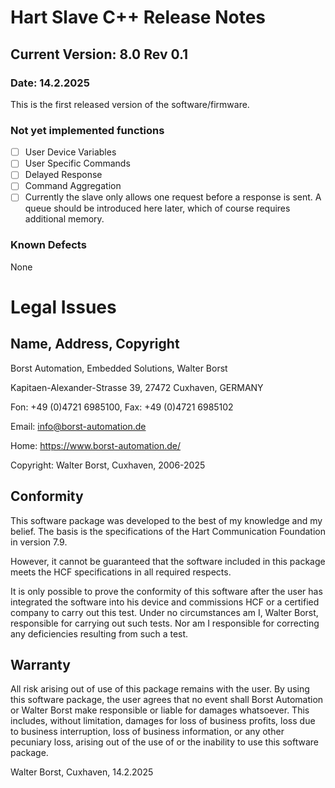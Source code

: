 # Hart Slave C++ Release Notes

## Current Version: 8.0 Rev 0.1

### Date: 14.2.2025

This is the first released version of the software/firmware.

### Not yet implemented functions

- [ ] User Device Variables
- [ ] User Specific Commands
- [ ] Delayed Response
- [ ] Command Aggregation
- [ ] Currently the slave only allows one request before a response is sent. A queue should be introduced here later, which of course requires additional memory.

### Known Defects

None

# Legal Issues

## Name, Address, Copyright

Borst Automation, Embedded Solutions, Walter Borst

Kapitaen-Alexander-Strasse 39, 27472 Cuxhaven, GERMANY

Fon: +49 (0)4721 6985100, Fax: +49 (0)4721 6985102

Email: info@borst-automation.de

Home:  https://www.borst-automation.de/

Copyright: Walter Borst, Cuxhaven, 2006-2025

## Conformity

This software package was developed to the best of my knowledge and my belief. The basis is the specifications of the Hart Communication Foundation in version 7.9.

However, it cannot be guaranteed that the software included in this package meets the HCF specifications in all required respects.

It is only possible to prove the conformity of this software after the user has integrated the software into his device and commissions HCF or a certified company to carry out this test. Under no circumstances am I, Walter Borst, responsible for carrying out such tests. Nor am I responsible for correcting any deficiencies resulting from such a test.

## Warranty

All risk arising out of use of this package remains with the user. By using this software package, the user agrees that no event shall Borst Automation or Walter Borst make responsible or liable for damages whatsoever. This includes, without limitation, damages for loss of business profits, loss due to business interruption, loss of business information, or any other pecuniary loss, arising out of the use of or the inability to use this software package.

Walter Borst, Cuxhaven, 14.2.2025
